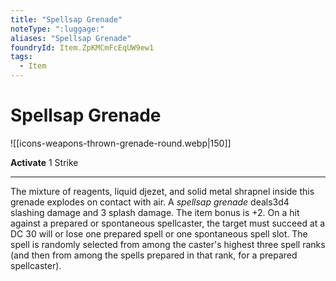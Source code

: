 ```yaml
---
title: "Spellsap Grenade"
noteType: ":luggage:"
aliases: "Spellsap Grenade"
foundryId: Item.ZpKMCmFcEqUW9ew1
tags:
  - Item
---
```


# Spellsap Grenade
![[icons-weapons-thrown-grenade-round.webp|150]]

**Activate** 1 Strike

* * *

The mixture of reagents, liquid djezet, and solid metal shrapnel inside this grenade explodes on contact with air. A _spellsap grenade_ deals3d4 slashing damage and 3 splash damage. The item bonus is +2. On a hit against a prepared or spontaneous spellcaster, the target must succeed at a DC 30 will or lose one prepared spell or one spontaneous spell slot. The spell is randomly selected from among the caster's highest three spell ranks (and then from among the spells prepared in that rank, for a prepared spellcaster).
